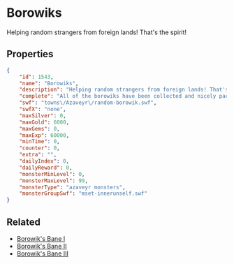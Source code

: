 # Borowiks

Helping random strangers from foreign lands! That's the spirit!

## Properties

```json
{
    "id": 1543,
    "name": "Borowiks",
    "description": "Helping random strangers from foreign lands! That's the spirit!",
    "complete": "All of the borowiks have been collected and nicely packaged for the troubled villager! Score!",
    "swf": "towns\/Azaveyr\/random-borowik.swf",
    "swfX": "none",
    "maxSilver": 0,
    "maxGold": 6000,
    "maxGems": 0,
    "maxExp": 60000,
    "minTime": 0,
    "counter": 0,
    "extra": "",
    "dailyIndex": 0,
    "dailyReward": 0,
    "monsterMinLevel": 0,
    "monsterMaxLevel": 99,
    "monsterType": "azaveyr monsters",
    "monsterGroupSwf": "mset-innerunself.swf"
}
```

## Related

- [Borowik's Bane I](../items/18346-borowik-s-bane-i.md)
- [Borowik's Bane II](../items/18347-borowik-s-bane-ii.md)
- [Borowik's Bane III](../items/18348-borowik-s-bane-iii.md)

